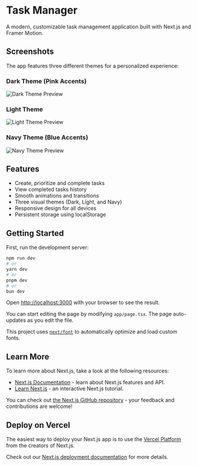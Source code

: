 # Task Manager

A modern, customizable task management application built with Next.js and Framer Motion.

## Screenshots

The app features three different themes for a personalized experience:

### Dark Theme (Pink Accents)
![Dark Theme Preview](/public/images/screen1.png)

### Light Theme
![Light Theme Preview](/public/images/screen2.png)

### Navy Theme (Blue Accents)
![Navy Theme Preview](/public/images/screen3.png)

## Features

- Create, prioritize and complete tasks
- View completed tasks history
- Smooth animations and transitions
- Three visual themes (Dark, Light, and Navy)
- Responsive design for all devices
- Persistent storage using localStorage

## Getting Started

First, run the development server:

```bash
npm run dev
# or
yarn dev
# or
pnpm dev
# or
bun dev
```

Open [http://localhost:3000](http://localhost:3000) with your browser to see the result.

You can start editing the page by modifying `app/page.tsx`. The page auto-updates as you edit the file.

This project uses [`next/font`](https://nextjs.org/docs/app/building-your-application/optimizing/fonts) to automatically optimize and load custom fonts.

## Learn More

To learn more about Next.js, take a look at the following resources:

- [Next.js Documentation](https://nextjs.org/docs) - learn about Next.js features and API.
- [Learn Next.js](https://nextjs.org/learn) - an interactive Next.js tutorial.

You can check out [the Next.js GitHub repository](https://github.com/vercel/next.js) - your feedback and contributions are welcome!

## Deploy on Vercel

The easiest way to deploy your Next.js app is to use the [Vercel Platform](https://vercel.com/new?utm_medium=default-template&filter=next.js&utm_source=create-next-app&utm_campaign=create-next-app-readme) from the creators of Next.js.

Check out our [Next.js deployment documentation](https://nextjs.org/docs/app/building-your-application/deploying) for more details.

